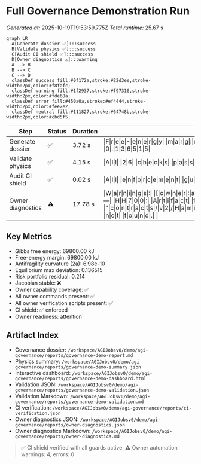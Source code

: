 # Full Governance Demonstration Run
*Generated at:* 2025-10-19T19:53:59.775Z
*Total runtime:* 25.67 s

```mermaid
graph LR
  A[Generate dossier ✅]:::success
  B[Validate physics ✅]:::success
  C[Audit CI shield ✅]:::success
  D[Owner diagnostics ⚠️]:::warning
  A --> B
  B --> C
  C --> D
  classDef success fill:#0f172a,stroke:#22d3ee,stroke-width:2px,color:#f8fafc;
  classDef warning fill:#1f2937,stroke:#f97316,stroke-width:2px,color:#fde68a;
  classDef error fill:#450a0a,stroke:#ef4444,stroke-width:2px,color:#fee2e2;
  classDef neutral fill:#111827,stroke:#64748b,stroke-width:2px,color:#cbd5f5;
```

| Step | Status | Duration | Details |
| --- | --- | --- | --- |
| Generate dossier | ✅ | 3.72 s | \|F\|r\|e\|e\|-\|e\|n\|e\|r\|g\|y\| \|m\|a\|r\|g\|i\|n\| \|6\|9\|8\|0\|0\|.\|0\|0\| \|k\|J\| \|·\| \|M\|a\|x\| \|m\|e\|t\|h\|o\|d\| \|d\|e\|v\|i\|a\|t\|i\|o\|n\| \|0\|.\|1\|3\|6\|5\|1\|5\| |
| Validate physics | ✅ | 4.15 s | \|A\|l\|l\| \|2\|6\| \|c\|h\|e\|c\|k\|s\| \|p\|a\|s\|s\|e\|d\| |
| Audit CI shield | ✅ | 0.02 s | \|A\|l\|l\| \|e\|n\|f\|o\|r\|c\|e\|m\|e\|n\|t\| \|g\|u\|a\|r\|d\|s\| \|l\|o\|c\|k\|e\|d\|.\| |
| Owner diagnostics | ⚠️ | 17.78 s | \|W\|a\|r\|n\|i\|n\|g\|s\|:\| \|[\|o\|w\|n\|e\|r\|:\|a\|u\|d\|i\|t\|-\|h\|a\|m\|i\|l\|t\|o\|n\|i\|a\|n\|]\| \|E\|R\|R\|O\|R\| \|@\| \|$\|.\|o\|n\|C\|h\|a\|i\|n\| \|—\| \|H\|H\|7\|0\|0\|:\| \|A\|r\|t\|i\|f\|a\|c\|t\| \|f\|o\|r\| \|c\|o\|n\|t\|r\|a\|c\|t\| \|"\|c\|o\|n\|t\|r\|a\|c\|t\|s\|/\|v\|2\|/\|H\|a\|m\|i\|l\|t\|o\|n\|i\|a\|n\|M\|o\|n\|i\|t\|o\|r\|.\|s\|o\|l\|:\|H\|a\|m\|i\|l\|t\|o\|n\|i\|a\|n\|M\|o\|n\|i\|t\|o\|r\|"\| \|n\|o\|t\| \|f\|o\|u\|n\|d\|.\| \||\| \|C\|r\|o\|s\|s\|-\|c\|h\|e\|c\|k\| \|m\|i\|s\|m\|a\|t\|c\|h\|:\| \|m\|i\|s\|s\|i\|o\|n\| \|a\|l\|i\|g\|n\|m\|e\|n\|t\|.\| \||\| \|[\|r\|e\|w\|a\|r\|d\|-\|e\|n\|g\|i\|n\|e\|:\|r\|e\|p\|o\|r\|t\|]\| \|E\|R\|R\|O\|R\| \|@\| \|$\|.\|o\|n\|C\|h\|a\|i\|n\| \|—\| \|H\|H\|7\|0\|0\|:\| \|A\|r\|t\|i\|f\|a\|c\|t\| \|f\|o\|r\| \|c\|o\|n\|t\|r\|a\|c\|t\| \|"\|c\|o\|n\|t\|r\|a\|c\|t\|s\|/\|v\|2\|/\|R\|e\|w\|a\|r\|d\|E\|n\|g\|i\|n\|e\|M\|B\|.\|s\|o\|l\|:\|R\|e\|w\|a\|r\|d\|E\|n\|g\|i\|n\|e\|M\|B\|"\| \|n\|o\|t\| \|f\|o\|u\|n\|d\|.\| \||\| \|[\|o\|w\|n\|e\|r\|:\|u\|p\|g\|r\|a\|d\|e\|-\|s\|t\|a\|t\|u\|s\|]\| \|S\|K\|I\|P\|P\|E\|D\| \|@\| \|$\|.\|o\|n\|C\|h\|a\|i\|n\| \|—\| \|N\|o\| \|t\|i\|m\|e\|l\|o\|c\|k\| \|a\|d\|d\|r\|e\|s\|s\| \|a\|v\|a\|i\|l\|a\|b\|l\|e\|.\| \||\| \|[\|o\|w\|n\|e\|r\|:\|c\|o\|m\|p\|l\|i\|a\|n\|c\|e\|-\|r\|e\|p\|o\|r\|t\|]\| \|S\|K\|I\|P\|P\|E\|D\| \|@\| \|$\|.\|o\|n\|C\|h\|a\|i\|n\| \|—\| \|N\|o\| \|t\|a\|x\| \|p\|o\|l\|i\|c\|y\| \|a\|d\|d\|r\|e\|s\|s\| \|c\|o\|n\|f\|i\|g\|u\|r\|e\|d\|.\| |

## Key Metrics
- Gibbs free energy: 69800.00 kJ
- Free-energy margin: 69800.00 kJ
- Antifragility curvature (2a): 6.98e-10
- Equilibrium max deviation: 0.136515
- Risk portfolio residual: 0.214
- Jacobian stable: ❌
- Owner capability coverage: ✅
- All owner commands present: ✅
- All owner verification scripts present: ✅
- CI shield: ✅ enforced
- Owner readiness: attention

## Artifact Index
- Governance dossier: `/workspace/AGIJobsv0/demo/agi-governance/reports/governance-demo-report.md`
- Physics summary: `/workspace/AGIJobsv0/demo/agi-governance/reports/governance-demo-summary.json`
- Interactive dashboard: `/workspace/AGIJobsv0/demo/agi-governance/reports/governance-demo-dashboard.html`
- Validation JSON: `/workspace/AGIJobsv0/demo/agi-governance/reports/governance-demo-validation.json`
- Validation Markdown: `/workspace/AGIJobsv0/demo/agi-governance/reports/governance-demo-validation.md`
- CI verification: `/workspace/AGIJobsv0/demo/agi-governance/reports/ci-verification.json`
- Owner diagnostics JSON: `/workspace/AGIJobsv0/demo/agi-governance/reports/owner-diagnostics.json`
- Owner diagnostics Markdown: `/workspace/AGIJobsv0/demo/agi-governance/reports/owner-diagnostics.md`

> ✅ CI shield verified with all guards active.
> ⚠️ Owner automation warnings: 4, errors: 0